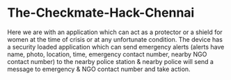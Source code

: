# The-Checkmate-Hack-Chennai
Here we are with an application which can act as a protector or a shield for women at the time of crisis or at any unfortunate condition. The device has a security loaded application which can send emergency alerts (alerts have name, photo, location, time, emergency contact number, nearby NGO contact number) to the nearby police station &amp; nearby police will send a message to emergency &amp; NGO contact number and take action.
